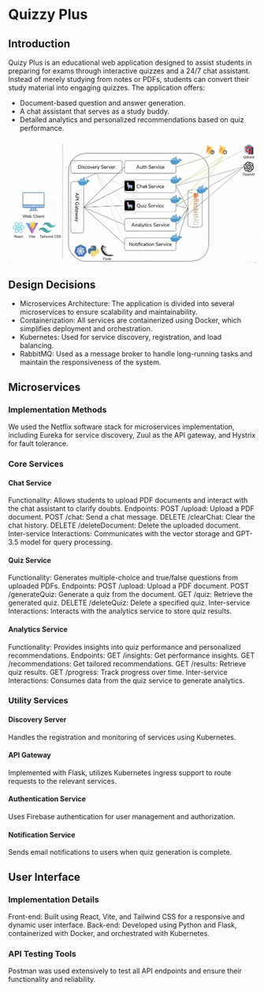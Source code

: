 # Quizzy Plus

## Introduction
Quizy Plus is an educational web application designed to assist students in preparing for exams through interactive quizzes and a 24/7 chat assistant. Instead of merely studying from notes or PDFs, students can convert their study material into engaging quizzes. The application offers:

- Document-based question and answer generation.
- A chat assistant that serves as a study buddy.
- Detailed analytics and personalized recommendations based on quiz performance.

<img src="archi.png"/>

## Design Decisions
- Microservices Architecture: The application is divided into several microservices to ensure scalability and maintainability.
- Containerization: All services are containerized using Docker, which simplifies deployment and orchestration.
- Kubernetes: Used for service discovery, registration, and load balancing.
- RabbitMQ: Used as a message broker to handle long-running tasks and maintain the responsiveness of the system.

## Microservices
### Implementation Methods
We used the Netflix software stack for microservices implementation, including Eureka for service discovery, Zuul as the API gateway, and Hystrix for fault tolerance.

### Core Services
#### Chat Service
Functionality: Allows students to upload PDF documents and interact with the chat assistant to clarify doubts.
Endpoints:
POST /upload: Upload a PDF document.
POST /chat: Send a chat message.
DELETE /clearChat: Clear the chat history.
DELETE /deleteDocument: Delete the uploaded document.
Inter-service Interactions: Communicates with the vector storage and GPT-3.5 model for query processing.

#### Quiz Service
Functionality: Generates multiple-choice and true/false questions from uploaded PDFs.
Endpoints:
POST /upload: Upload a PDF document.
POST /generateQuiz: Generate a quiz from the document.
GET /quiz: Retrieve the generated quiz.
DELETE /deleteQuiz: Delete a specified quiz.
Inter-service Interactions: Interacts with the analytics service to store quiz results.

#### Analytics Service
Functionality: Provides insights into quiz performance and personalized recommendations.
Endpoints:
GET /insights: Get performance insights.
GET /recommendations: Get tailored recommendations.
GET /results: Retrieve quiz results.
GET /progress: Track progress over time.
Inter-service Interactions: Consumes data from the quiz service to generate analytics.

### Utility Services
#### Discovery Server
Handles the registration and monitoring of services using Kubernetes.

#### API Gateway
Implemented with Flask, utilizes Kubernetes ingress support to route requests to the relevant services.

#### Authentication Service
Uses Firebase authentication for user management and authorization.

#### Notification Service
Sends email notifications to users when quiz generation is complete.

## User Interface
### Implementation Details
Front-end: Built using React, Vite, and Tailwind CSS for a responsive and dynamic user interface.
Back-end: Developed using Python and Flask, containerized with Docker, and orchestrated with Kubernetes.

### API Testing Tools
Postman was used extensively to test all API endpoints and ensure their functionality and reliability.
